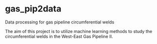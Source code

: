 # gas_pip2data
Data processing for gas pipeline circumferential welds

The aim of this project is to utilize machine learning methods to study the circumferential welds in the West-East Gas Pipeline II.
